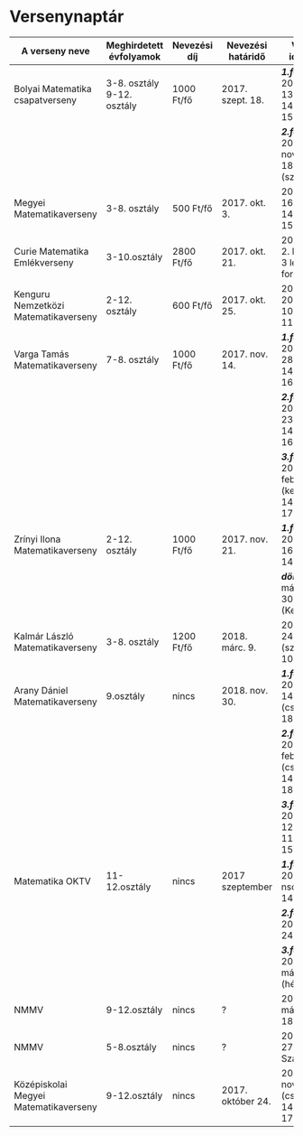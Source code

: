 # Versenynaptár

| A verseny neve                        | Meghirdetett évfolyamok    | Nevezési díj | Nevezési határidő | Verseny időpontja                                            |
|---------------------------------------|----------------------------|--------------|-------------------|--------------------------------------------------------------|
| Bolyai Matematika csapatverseny       | 3-8. osztály 9-12. osztály | 1000 Ft/fő   | 2017. szept. 18.  | ***1.forduló***: 2017. okt. 13. (péntek) 14.30-15.30,        |
|                                       |                            |              |                   |***2.forduló***: 2017. november 18. (szombat)                 |
| Megyei Matematikaverseny              | 3-8. osztály               | 500 Ft/fő    | 2017. okt. 3.     | 2017. okt. 16. (hétfő) 14.00-15.30                           |
| Curie Matematika Emlékverseny         | 3-10.osztály               | 2800 Ft/fő   | 2017. okt. 21.    | 2018. febr. 2. Körmend, 3 levelezős forduló után             |
| Kenguru Nemzetközi Matematikaverseny  | 2-12. osztály              | 600 Ft/fő    | 2017. okt. 25.    | 2018. márc. 20. (kedd) 10.00-11.15                           |
| Varga Tamás Matematikaverseny         | 7-8. osztály               | 1000 Ft/fő   | 2017. nov. 14.    | ***1.forduló***: 2017. nov. 28. (kedd) 14.00-16.00,          |
|                                       |                            |              |                   | ***2.forduló***: 2018. január 23. (kedd) 14.00-16.30,        |
|                                       |                            |              |                   | ***3.forduló***: 2017. február 27. (kedd) 14.00-17.00        |
| Zrínyi Ilona Matematikaverseny        | 2-12. osztály              | 1000 Ft/fő   | 2017. nov. 21.    | ***1.forduló***: 2018. febr. 16. (péntek) 14 óra,            |
|                                       |                            |              |                   | ***döntő***: 2018. március 28-30.(Kecskemét)                 |
| Kalmár László Matematikaverseny       | 3-8. osztály               | 1200 Ft/fő   | 2018. márc. 9.    | 2018. márc. 24. (szombat) 10 óra                             |
| Arany Dániel Matematikaverseny        | 9.osztály                  | nincs        | 2018. nov. 30.    | ***1.forduló***: 2017. dec. 14. (csüt)14.00-18.00,           |
|                                       |                            |              |                   | ***2.forduló***: 2018. február 8. (csüt) 14.00-18.00,        |
|                                       |                            |              |                   | ***3.forduló***: 2018. április 12. (csüt). 11.00-15.00 (Bp)  |
| Matematika OKTV                       | 11-12.osztály              | nincs        | 2017 szeptember   | ***1.forduló***: 2017. nsovember 14.(kedd),                  |
|                                       |                            |              |                   | ***2.forduló***: 2018. január 24.(szerda),                   |
|                                       |                            |              |                   | ***3.forduló***: 2018. március 19. (hétfő)                   |
| NMMV                                  | 9-12.osztály               | nincs        | ?                 | 2018. március 14-18. Kaposvár                                |
| NMMV                                  | 5-8.osztály                | nincs        | ?                 | 2018. április 27-30. Szabadka                                |
| Középiskolai Megyei Matematikaverseny | 9-12.osztály               | nincs        | 2017. október 24. | 2017. november 9. (csüt.) 14.00-17.00                        |